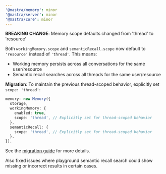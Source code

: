 ```yaml
---
'@mastra/memory': minor
'@mastra/server': minor
'@mastra/core': minor
---
```


**BREAKING CHANGE**: Memory scope defaults changed from 'thread' to 'resource'

Both `workingMemory.scope` and `semanticRecall.scope` now default to `'resource'` instead of `'thread'`. This means:

- Working memory persists across all conversations for the same user/resource
- Semantic recall searches across all threads for the same user/resource

**Migration**: To maintain the previous thread-scoped behavior, explicitly set `scope: 'thread'`:

```typescript
memory: new Memory({
  storage,
  workingMemory: {
    enabled: true,
    scope: 'thread', // Explicitly set for thread-scoped behavior
  },
  semanticRecall: {
    scope: 'thread', // Explicitly set for thread-scoped behavior
  },
}),
```

See the [migration guide](https://mastra.ai/docs/guides/migrations/memory-scope-defaults) for more details.

Also fixed issues where playground semantic recall search could show missing or incorrect results in certain cases.
